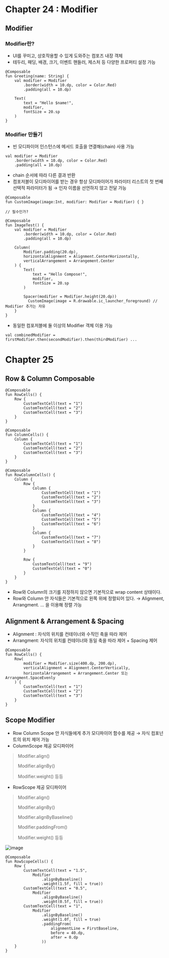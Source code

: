# Chapter 24 : Modifier

## Modifier

### Modifier란?
- UI를 꾸미고, 상호작용할 수 있게 도와주는 컴포즈 내장 객체
- 테두리, 패딩, 배경, 크기, 이벤트 핸들러, 제스처 등 다양한 프로퍼티 설정 가능

~~~
@Composable
fun Greeting(name: String) {
    val modifier = Modifier
        .border(width = 10.dp, color = Color.Red)
        .padding(all = 10.dp)

    Text(
        text = "Hello $name!",
        modifier,
        fontSize = 20.sp
    )
}
~~~

### Modifier 만들기

- 빈 모디파이어 인스턴스에 메서드 호출을 연결해(chain) 사용 가능
~~~
val modifier = Modifier
    .border(width = 10.dp, color = Color.Red)
    .padding(all = 10.dp)
~~~

- chain 순서에 따라 다른 결과 반환
- 컴포저블이 모디파이어를 받는 경우 항상 모디파이어가 파라미터 리스트의 첫 번째 선택적 파라미터가 됨 → 인자 이름을 선언하지 않고 전달 가능
~~~
@Composable
fun CustomImage(image:Int, modifier: Modifier = Modifier) { }

// 필수인가?

@Composable
fun ImageTest() {
    val modifier = Modifier
        .border(width = 10.dp, color = Color.Red)
        .padding(all = 10.dp)

    Column(
        Modifier.padding(20.dp),
        horizontalAlignment = Alignment.CenterHorizontally,
        verticalArrangement = Arrangement.Center
    ) {
        Text(
            text = "Hello Compose!",
            modifier,
            fontSize = 20.sp
        )

        Spacer(modifier = Modifier.height(20.dp))
          CustomImage(image = R.drawable.ic_launcher_foreground) // Modifier 추가는 자유
    }
}
~~~

- 동일한 컴포저블에 둘 이상의 Modifier 객체 이용 가능
~~~
val combinedModifier = firstModifier.then(secondModifier).then(thirdModifier) ...
~~~

# Chapter 25

## Row & Column Composable

~~~
@Composable
fun RowCells() {
    Row {
        CustomTextCell(text = "1")
        CustomTextCell(text = "2")
        CustomTextCell(text = "3")
    }
}

@Composable
fun ColumnCells() {
    Column {
        CustomTextCell(text = "1")
        CustomTextCell(text = "2")
        CustomTextCell(text = "3")
    }
}

@Composable
fun RowColumnCells() {
    Column {
        Row {
            Column {
                CustomTextCell(text = "1")
                CustomTextCell(text = "2")
                CustomTextCell(text = "3")
            }
            Column {
                CustomTextCell(text = "4")
                CustomTextCell(text = "5")
                CustomTextCell(text = "6")
            }
            Column {
                CustomTextCell(text = "7")
                CustomTextCell(text = "8")
            }
        }

        Row {
            CustomTextCell(text = "9")
            CustomTextCell(text = "0")
        }
    }
}
~~~

- Row와 Column의 크기를 지정하지 않으면 기본적으로 wrap content 상태이다.
- Row와 Column 안 자식들은 기본적으로 왼쪽 위에 정렬되어 있다. → Alignment, Arrangment. ... 을 이용해 정렬 가능

## Alignment & Arrangement & Spacing

- Alignment : 자식의 위치를 컨테이너와 수직인 축을 따라 제어 
- Arrangment: 자식의 위치를 컨테이너와 동일 축을 따라 제어 + Spacing 제어    
~~~
@Composable
fun RowCells() {
    Row(
        modifier = Modifier.size(400.dp, 200.dp),
        verticalAlignment = Alignment.CenterVertically,
        horizontalArrangement = Arrangement.Center 또는 Arrangment.SpaceEvenly
    ) {
        CustomTextCell(text = "1")
        CustomTextCell(text = "2")
        CustomTextCell(text = "3")
    }
}
~~~

## Scope Modifier

- Row Column Scope 안 자식들에게 추가 모디파이어 함수를 제공 → 자식 컴포넌트의 위치 제어 가능
- ColumnScope 제공 모디파이어
> Modifier.align()
>
> Modifier.alignBy()
>
> Modifier.weight() 등등

- RowScope 제공 모디파이어
> Modifier.align()
>
> Modifier.alignBy()
>
> Modifier.alignByBaseline()
>
> Modifier.paddingFrom()
>
> Modifier.weight() 등등

![image](https://user-images.githubusercontent.com/77681440/226830751-f36e1ae6-ac0b-4003-a466-644d26c6a3e6.png)

~~~
@Composable
fun RowScopeCells() {
    Row {
        CustomTextCell(text = "1.5",
            Modifier
                .alignByBaseline()
                .weight(1.5f, fill = true))
        CustomTextCell(text = "0.5",
            Modifier
                .alignByBaseline()
                .weight(0.5f, fill = true))
        CustomTextCell(text = "1",
            Modifier
                .alignByBaseline()
                .weight(1.0f, fill = true)
                .paddingFrom(
                    alignmentLine = FirstBaseline,
                    before = 40.dp,
                    after = 0.dp
                ))
    }
}
~~~
